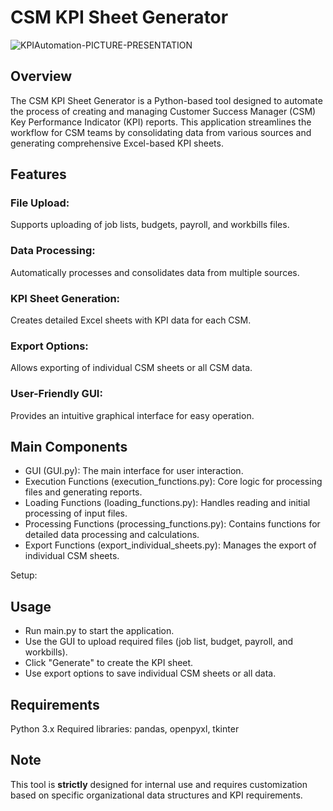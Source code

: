 # CSM KPI Sheet Generator

![KPIAutomation-PICTURE-PRESENTATION](https://github.com/user-attachments/assets/c0361309-4b54-4696-bc1e-670d77a5de42)

## Overview
The CSM KPI Sheet Generator is a Python-based tool designed to automate the process of creating and managing Customer Success Manager (CSM) Key Performance Indicator (KPI) reports. This application streamlines the workflow for CSM teams by consolidating data from various sources and generating comprehensive Excel-based KPI sheets.

## Features

### File Upload: 
Supports uploading of job lists, budgets, payroll, and workbills files.

### Data Processing: 
Automatically processes and consolidates data from multiple sources.

### KPI Sheet Generation: 
Creates detailed Excel sheets with KPI data for each CSM.

### Export Options: 
Allows exporting of individual CSM sheets or all CSM data.

### User-Friendly GUI: 
Provides an intuitive graphical interface for easy operation.

## Main Components

- GUI (GUI.py): The main interface for user interaction.
- Execution Functions (execution_functions.py): Core logic for processing files and generating reports.
- Loading Functions (loading_functions.py): Handles reading and initial processing of input files.
- Processing Functions (processing_functions.py): Contains functions for detailed data processing and calculations.
- Export Functions (export_individual_sheets.py): Manages the export of individual CSM sheets.

Setup:



## Usage

- Run main.py to start the application.
- Use the GUI to upload required files (job list, budget, payroll, and workbills).
- Click "Generate" to create the KPI sheet.
- Use export options to save individual CSM sheets or all data.

## Requirements

Python 3.x
Required libraries: pandas, openpyxl, tkinter

## Note
This tool is **strictly** designed for internal use and requires customization based on specific organizational data structures and KPI requirements.
